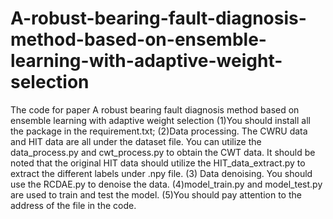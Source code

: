 # A-robust-bearing-fault-diagnosis-method-based-on-ensemble-learning-with-adaptive-weight-selection
The code for paper A robust bearing fault diagnosis method based on ensemble learning with adaptive weight selection
(1)You should install all the package in the requirement.txt;
(2)Data processing. The CWRU data and HIT data are all under the dataset file. You can utilize the data_process.py and cwt_process.py to obtain the CWT data. It should be noted that the original HIT data should utilize the HIT_data_extract.py to extract the different labels under .npy file.
(3) Data denoising. You should use the RCDAE.py to denoise the data.
(4)model_train.py and model_test.py are used to train and test the model.
(5)You should pay attention to the address of the file in the code.
